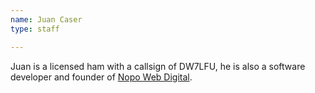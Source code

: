 ```yaml
---
name: Juan Caser
type: staff

---
```

Juan is a licensed ham with a callsign of DW7LFU, he is also a software developer and founder of [Nopo Web Digital](http://www.nopoweb.com).